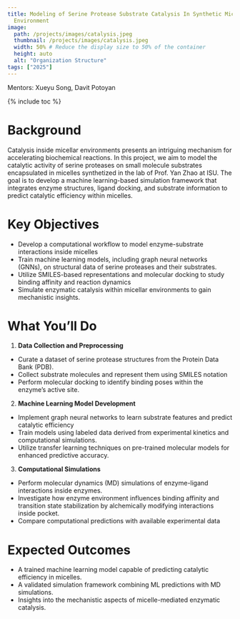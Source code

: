 ```yaml
---
title: Modeling of Serine Protease Substrate Catalysis In Synthetic Micelle
  Environment
image:
  path: /projects/images/catalysis.jpeg
  thumbnail: /projects/images/catalysis.jpeg
  width: 50% # Reduce the display size to 50% of the container
  height: auto
  alt: "Organization Structure"
tags: ["2025"]
---
```


Mentors: Xueyu Song, Davit Potoyan

{% include toc %}

# Background

Catalysis inside micellar environments presents an intriguing mechanism for
accelerating biochemical reactions. In this project, we aim to model the
catalytic activity of serine proteases on small molecule substrates encapsulated
in micelles synthetized in the lab of Prof. Yan Zhao at ISU. The goal is to
develop a machine learning-based simulation framework that integrates enzyme
structures, ligand docking, and substrate information to predict catalytic
efficiency within micelles.

# Key Objectives

- Develop a computational workflow to model enzyme-substrate interactions inside
  micelles
- Train machine learning models, including graph neural networks (GNNs), on
  structural data of serine proteases and their substrates.
- Utilize SMILES-based representations and molecular docking to study binding
  affinity and reaction dynamics
- Simulate enzymatic catalysis within micellar environments to gain mechanistic
  insights.

# What You’ll Do

1. **Data Collection and Preprocessing**

- Curate a dataset of serine protease structures from the Protein Data Bank
  (PDB).
- Collect substrate molecules and represent them using SMILES notation
- Perform molecular docking to identify binding poses within the enzyme’s active
  site.

2. **Machine Learning Model Development**

- Implement graph neural networks to learn substrate features and predict
  catalytic efficiency
- Train models using labeled data derived from experimental kinetics and
  computational simulations.
- Utilize transfer learning techniques on pre-trained molecular models for
  enhanced predictive accuracy.

3. **Computational Simulations**

- Perform molecular dynamics (MD) simulations of enzyme-ligand interactions
  inside enzymes.
- Investigate how enzyme environment influences binding affinity and transition
  state stabilization by alchemically modifying interactions inside pocket.
- Compare computational predictions with available experimental data

# Expected Outcomes

- A trained machine learning model capable of predicting catalytic efficiency in
  micelles.
- A validated simulation framework combining ML predictions with MD simulations.
- Insights into the mechanistic aspects of micelle-mediated enzymatic catalysis.
